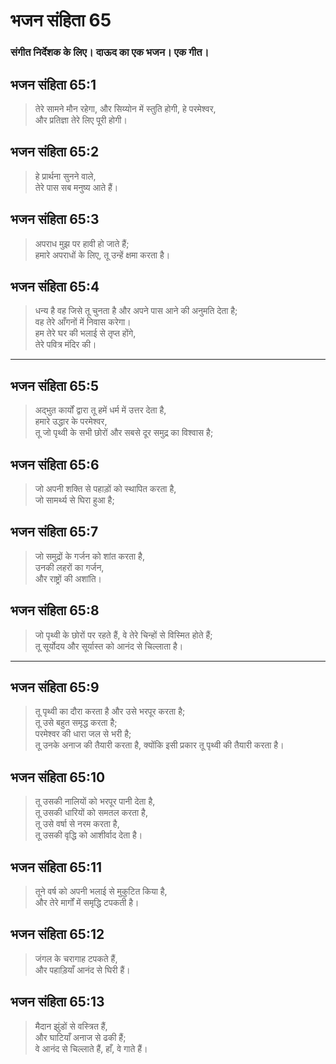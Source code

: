# भजन संहिता 65

### संगीत निर्देशक के लिए। दाऊद का एक भजन। एक गीत।

## भजन संहिता 65:1

> तेरे सामने मौन रहेगा, और सिय्योन में स्तुति होगी, हे परमेश्वर,  
> और प्रतिज्ञा तेरे लिए पूरी होगी।

## भजन संहिता 65:2

> हे प्रार्थना सुनने वाले,  
> तेरे पास सब मनुष्य आते हैं।

## भजन संहिता 65:3

> अपराध मुझ पर हावी हो जाते हैं;  
> हमारे अपराधों के लिए, तू उन्हें क्षमा करता है।

## भजन संहिता 65:4

> धन्य है वह जिसे तू चुनता है और अपने पास आने की अनुमति देता है;  
> वह तेरे आँगनों में निवास करेगा।  
> हम तेरे घर की भलाई से तृप्त होंगे,  
> तेरे पवित्र मंदिर की।

---

## भजन संहिता 65:5

> अद्भुत कार्यों द्वारा तू हमें धर्म में उत्तर देता है,  
> हमारे उद्धार के परमेश्वर,  
> तू जो पृथ्वी के सभी छोरों और सबसे दूर समुद्र का विश्वास है;

## भजन संहिता 65:6

> जो अपनी शक्ति से पहाड़ों को स्थापित करता है,  
> जो सामर्थ्य से घिरा हुआ है;

## भजन संहिता 65:7

> जो समुद्रों के गर्जन को शांत करता है,  
> उनकी लहरों का गर्जन,  
> और राष्ट्रों की अशांति।

## भजन संहिता 65:8

> जो पृथ्वी के छोरों पर रहते हैं, वे तेरे चिन्हों से विस्मित होते हैं;  
> तू सूर्योदय और सूर्यास्त को आनंद से चिल्लाता है।

---

## भजन संहिता 65:9

> तू पृथ्वी का दौरा करता है और उसे भरपूर करता है;  
> तू उसे बहुत समृद्ध करता है;  
> परमेश्वर की धारा जल से भरी है;  
> तू उनके अनाज की तैयारी करता है, क्योंकि इसी प्रकार तू पृथ्वी की तैयारी करता है।

## भजन संहिता 65:10

> तू उसकी नालियों को भरपूर पानी देता है,  
> तू उसकी धारियों को समतल करता है,  
> तू उसे वर्षा से नरम करता है,  
> तू उसकी वृद्धि को आशीर्वाद देता है।

## भजन संहिता 65:11

> तूने वर्ष को अपनी भलाई से मुकुटित किया है,  
> और तेरे मार्गों में समृद्धि टपकती है।

## भजन संहिता 65:12

> जंगल के चरागाह टपकते हैं,  
> और पहाड़ियाँ आनंद से घिरी हैं।

## भजन संहिता 65:13

> मैदान झुंडों से वस्त्रित हैं,  
> और घाटियाँ अनाज से ढकी हैं;  
> वे आनंद से चिल्लाते हैं, हाँ, वे गाते हैं।
